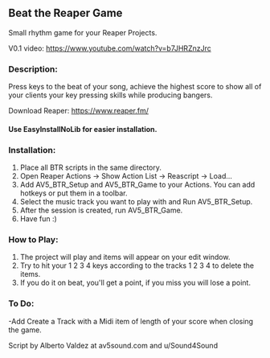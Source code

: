 ## Beat the Reaper Game

Small rhythm game for your Reaper Projects.

V0.1 video: https://www.youtube.com/watch?v=b7JHRZnzJrc

### Description: 
Press keys to the beat of your song, achieve the highest score to show 
all of your clients your key pressing skills while producing bangers.

Download Reaper: https://www.reaper.fm/
#### Use EasyInstallNoLib for easier installation.

### Installation: 
1. Place all BTR scripts in the same directory.
2. Open Reaper Actions -> Show Action List -> Reascript -> Load...
3. Add AV5_BTR_Setup and AV5_BTR_Game to your Actions. You can add hotkeys or put them in a toolbar.
4. Select the music track you want to play with and Run AV5_BTR_Setup.
5. After the session is created, run AV5_BTR_Game.
6. Have fun :)

### How to Play:
1. The project will play and items will appear on your edit window.
2. Try to hit your 1 2 3 4 keys according to the tracks 1 2 3 4 to delete the items.
3. If you do it on beat, you'll get a point, if you miss you will lose a point.


### To Do:
-Add Create a Track with a Midi item of length of your score when closing the game.

Script by Alberto Valdez at av5sound.com and u/Sound4Sound

